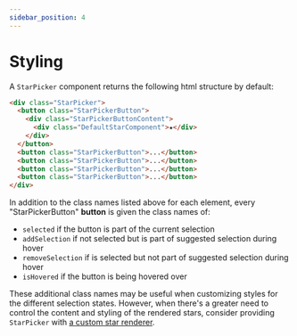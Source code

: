 ```yaml
---
sidebar_position: 4
---
```


# Styling

A `StarPicker` component returns the following html structure by default:

```html
<div class="StarPicker">
  <button class="StarPickerButton">
    <div class="StarPickerButtonContent">
      <div class="DefaultStarComponent">★</div>
    </div>
  </button>
  <button class="StarPickerButton">...</button>
  <button class="StarPickerButton">...</button>
  <button class="StarPickerButton">...</button>
  <button class="StarPickerButton">...</button>
</div>
```

In addition to the class names listed above for each element, every "StarPickerButton" **button** is given the class names of:

- `selected` if the button is part of the current selection
- `addSelection` if not selected but is part of suggested selection during hover
- `removeSelection` if is selected but not part of suggested selection during hover
- `isHovered` if the button is being hovered over

These additional class names may be useful when customizing styles for the different selection states. However, when there's a greater need to control the content and styling of the rendered stars, consider providing `StarPicker` with <a href="/react-star-picker/docs/tutorial/customization">a custom star renderer</a>.
